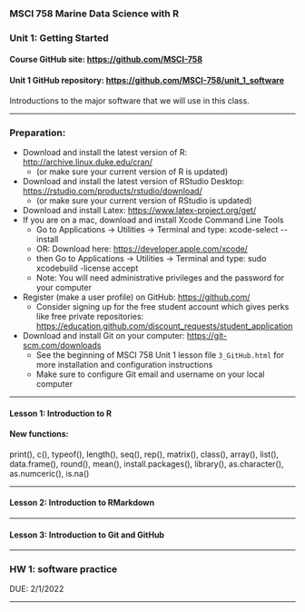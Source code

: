### MSCI 758 Marine Data Science with R
### Unit 1: Getting Started

#### Course GitHub site: https://github.com/MSCI-758

#### Unit 1 GitHub repository: https://github.com/MSCI-758/unit_1_software

Introductions to the major software that we will use in this class.

***

### Preparation:

-  Download and install the latest version of R: http://archive.linux.duke.edu/cran/
   + (or make sure your current version of R is updated)
-  Download and install the latest version of RStudio Desktop: https://rstudio.com/products/rstudio/download/
   + (or make sure your current version of RStudio is updated)
-  Download and install Latex: https://www.latex-project.org/get/
-  If you are on a mac, download and install Xcode Command Line Tools
   + Go to Applications -> Utilities -> Terminal and type:  xcode-select --install
   + OR: Download here: https://developer.apple.com/xcode/
   + then Go to Applications -> Utilities -> Terminal and type: sudo xcodebuild -license accept
   + Note: You will need administrative privileges and the password for your computer
-  Register (make a user profile) on GitHub: https://github.com/
   + Consider signing up for the free student account which gives perks like free private repositories: https://education.github.com/discount_requests/student_application
-  Download and install Git on your computer: https://git-scm.com/downloads
   +  See the beginning of MSCI 758 Unit 1 lesson file `3_GitHub.html` for more installation and configuration instructions
   +  Make sure to configure Git email and username on your local computer


***

#### Lesson 1: Introduction to R
#### New functions: 
print(), c(), typeof(), length(), seq(), rep(), matrix(), class(), array(), list(), data.frame(), round(), mean(), install.packages(), library(), as.character(), as.numceric(), is.na()

***

#### Lesson 2: Introduction to RMarkdown

***

#### Lesson 3: Introduction to Git and GitHub

***

### HW 1: software practice  



DUE: 2/1/2022

***



